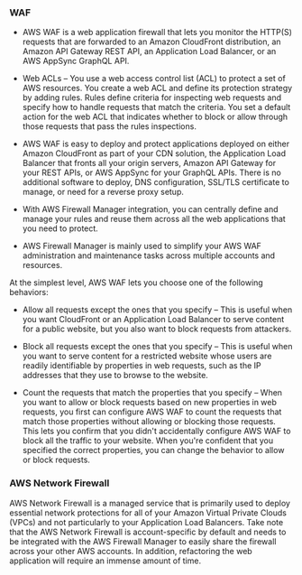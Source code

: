### WAF
* AWS WAF is a web application firewall that lets you monitor the HTTP(S) requests that are forwarded to an Amazon CloudFront distribution, an Amazon API Gateway REST API, an Application Load Balancer, or an AWS AppSync GraphQL API.

* Web ACLs – You use a web access control list (ACL) to protect a set of AWS resources. You create a web ACL and define its protection strategy by adding rules. Rules define criteria for inspecting web requests and specify how to handle requests that match the criteria. You set a default action for the web ACL that indicates whether to block or allow through those requests that pass the rules inspections.

* AWS WAF is easy to deploy and protect applications deployed on either Amazon CloudFront as part of your CDN solution, the Application Load Balancer that fronts all your origin servers, Amazon API Gateway for your REST APIs, or AWS AppSync for your GraphQL APIs. There is no additional software to deploy, DNS configuration, SSL/TLS certificate to manage, or need for a reverse proxy setup.

* With AWS Firewall Manager integration, you can centrally define and manage your rules and reuse them across all the web applications that you need to protect.
*  AWS Firewall Manager is mainly used to simplify your AWS WAF administration and maintenance tasks across multiple accounts and resources.


At the simplest level, AWS WAF lets you choose one of the following behaviors:

* Allow all requests except the ones that you specify – This is useful when you want CloudFront or an Application Load Balancer to serve content for a public website, but you also want to block requests from attackers.

* Block all requests except the ones that you specify – This is useful when you want to serve content for a restricted website whose users are readily identifiable by properties in web requests, such as the IP addresses that they use to browse to the website.

* Count the requests that match the properties that you specify – When you want to allow or block requests based on new properties in web requests, you first can configure AWS WAF to count the requests that match those properties without allowing or blocking those requests. This lets you confirm that you didn't accidentally configure AWS WAF to block all the traffic to your website. When you're confident that you specified the correct properties, you can change the behavior to allow or block requests.

### AWS Network Firewall

AWS Network Firewall is a managed service that is primarily used to deploy essential network protections for all of your Amazon Virtual Private Clouds (VPCs) and not particularly to your Application Load Balancers. Take note that the AWS Network Firewall is account-specific by default and needs to be integrated with the AWS Firewall Manager to easily share the firewall across your other AWS accounts. In addition, refactoring the web application will require an immense amount of time.

